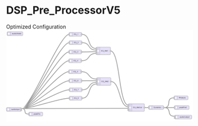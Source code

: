 # DSP_Pre_ProcessorV5
Optimized Configuration
![Optimized configuration](https://github.com/VA3HDL/DSP_Pre_ProcessorV5/blob/main/optimized_configuration.jpg)
